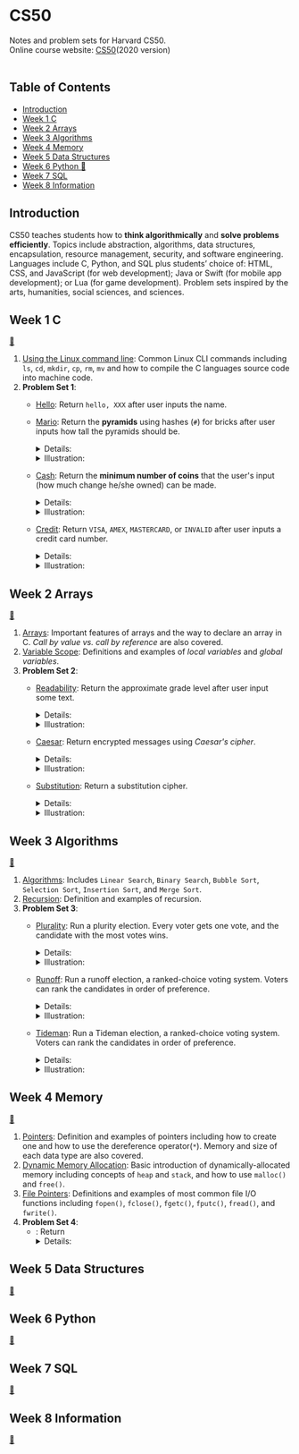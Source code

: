 # CS50
Notes and problem sets for Harvard CS50.<br>
Online course website: [CS50](https://cs50.harvard.edu/x/2020/)(2020 version)
<br><br>

## Table of Contents
* [Introduction](#intro)
* [Week 1 C](#week1)
* [Week 2 Arrays](#week2)
* [Week 3 Algorithms](#week3)
* [Week 4 Memory](#week4)
* [Week 5 Data Structures](#week5)
* [Week 6 Python 🐍](#week6)
* [Week 7 SQL](#week7)
* [Week 8 Information](#week8)

<h2 id="intro">Introduction</h2>

CS50 teaches students how to **think algorithmically** and **solve problems efficiently**. Topics include abstraction, algorithms, data structures, encapsulation, resource management, security, and software engineering. Languages include C, Python, and SQL plus students’ choice of: HTML, CSS, and JavaScript (for web development); Java or Swift (for mobile app development); or Lua (for game development). Problem sets inspired by the arts, humanities, social sciences, and sciences.
<br>

<h2 id="week1">Week 1 C</h2>

[🐳](/Week%201%20C)
1. [Using the Linux command line](/Week%201%20C/CommandLine.md): Common Linux CLI commands including `ls`, `cd`, `mkdir`, `cp`, `rm`, `mv` and how to compile the C languages source code into machine code.
2. **Problem Set 1**: 
    * [Hello](/Week%201%20C/hello.c): Return `hello, XXX` after user inputs the name.
    * [Mario](/Week%201%20C/mario.c): Return the **pyramids** using hashes (`#`) for bricks after user inputs how tall the pyramids should be. 
      <details><summary>Details:</summary>
      <p>If the user doesn’t input a positive integer between 1 and 8, inclusive, the program should re-prompt the user until they cooperate.</p>
      </details>
      <details><summary>Illustration:</summary>
      
      ```
      $ ./mario
      Height: -1
      Height: 0
      Height: 42
      Height: 50
      Height: 4
         #  #
        ##  ##
       ###  ###
      ####  ####
      ```
      </details>
    * [Cash](/Week%201%20C/cash.c): Return the **minimum number of coins** that the user's input (how much change he/she owned) can be made.
      <details><summary>Details:</summary>
   
      1. The only coins available are quarters (25¢), dimes (10¢), nickels (5¢), and pennies (1¢).
      2. Only allow user to input float number(use `get_float`). The program should re-prompt the users until they cooperate.
      3. Round your cents to the nearest penny, as with round, which is declared in `math.h`.
      4. Beware the inherent imprecision of floating-point values. Convert the user’s inputted dollars to cents (i.e., from a `float` to an `int`) to avoid tiny errors that might otherwise add up!
      </details>
      <details><summary>Illustration:</summary>
      
      ```
      $ ./cash
      Change owed: -0.41
      Change owed: foo
      Change owed: 0.41
      4
      ```
      </details>
    * [Credit](/Week%201%20C/credit.c): Return `VISA`, `AMEX`, `MASTERCARD`, or `INVALID` after user inputs a credit card number.
      <details><summary>Details:</summary>
   
      1. The program should re-prompt the users until they input entirely numeric (i.e., devoid of hyphens, as might be printed on an actual card). 
      2. According to *Luhn’s algorithm*, you can determine if a credit card number is (syntactically) valid.
      3. All American Express numbers start with 34 or 37; most MasterCard numbers start with 51, 52, 53, 54, or 55 (they also have some other potential starting numbers which we won’t concern ourselves with for this problem); and all Visa numbers start with 4.
        
      </details>
      <details><summary>Illustration:</summary>
      
      ```
      $ ./credit
      Number: 4003-6000-0000-0014
      Number: foo
      Number: 4003600000000014
      VISA
      $ ./credit
      Number: 6176292929
      INVALID
      ```
      </details>

<h2 id="week2">Week 2 Arrays</h2>

[🐳](/Week%202%20Arrays)
1. [Arrays](/Week%202%20Arrays/Arrays.md): Important features of arrays and the way to declare an array in C. *Call by value vs. call by reference* are also covered.
2. [Variable Scope](/Week%202%20Arrays/VariableScope.md): Definitions and examples of *local variables* and *global variables*.
3. **Problem Set 2**:
   * [Readability](/Week%202%20Arrays/readability.c): Return the approximate grade level after user input some text.
      <details><summary>Details:</summary>
   
      1. Use the *Coleman-Liau index* (`index = 0.0588 * L - 0.296 * S - 15.8`) to compute the grade reading level. Here, L is the average number of letters per 100 words in the text, and S is the average number of sentences per 100 words in the text.
      2. Prompt the user for a `string` of text using `get_string`.
      3. You may assume that a letter is any lowercase character from a to z or any uppercase character from A to Z, any sequence of characters separated by spaces should count as a word, and that any occurrence of a period, exclamation point, or question mark indicates the end of a sentence.
      4. If the resulting index number is 16 or higher, your program should output `Grade 16+`. If the index number is less than 1, your program should output `Before Grade 1`.
        
      </details>
      <details><summary>Illustration:</summary>
   
      ```
      $ ./readability
      Text: Harry Potter was a highly unusual boy in many ways. For one thing, he hated the summer holidays more than any other time of year. For another, he really wanted to do his homework, but was forced to do it in secret, in the dead of the night. And he also happened to be a wizard.
      Grade 5
      $ ./readability
      Text: A large class of computational problems involve the determination of properties of graphs, digraphs, integers, arrays of integers, finite families of finite sets, boolean formulas and elements of other countable domains.
      Grade 16+
      ```
      </details>
   * [Caesar](/Week%202%20Arrays/caesar.c): Return encrypted messages using *Caesar's cipher*.
      <details><summary>Details:</summary>
   
      1. Caesar’s algorithm (i.e., cipher) encrypts messages by “rotating” each letter by k positions. 
      2. Accept a single command-line argument, a non-negative integer k. Return `Usage: ./caesar key` if not receive exactly one command-line argument from user.
      3. Work for all non-negative integral values of k less than 2^31 - 26.
      4. Output `plaintext:` and then prompt the user for a string of plaintext (using `get_string`).
      5. Output `ciphertext:` followed by the plaintext’s corresponding ciphertext, with each alphabetical character in the plaintext “rotated” by k positions.
      6. Non-alphabetical characters should be outputted unchanged and case must be preserved.

      </details>
      <details><summary>Illustration:</summary>
   
      ```
      $ ./caesar 1
      plaintext:  HELLO
      ciphertext: IFMMP
      $ ./caesar HELLO
      Usage: ./caesar key
      ```
      </details>
   * [Substitution](/Week%202%20Arrays/substitution.c): Return a substitution cipher.
      <details><summary>Details:</summary>
   
      1. Encrypt a message by replacing every letter with another letter using a 26-character mapping key.
      2. Accept a single command-line argument, a 26-character mapping key. Return `Usage: ./substitution key` if not receive exactly one command-line argument from user. Return `Key must contain 26 characters.` if not receive exactly 26 characters.
      3. Output `plaintext:` and then prompt the user for a string of plaintext (using `get_string`).
      4. Output `ciphertext:` followed by the plaintext’s corresponding ciphertext, with each alphabetical character in the plaintext substituted for the corresponding character in the ciphertext.
      5. Non-alphabetical characters should be outputted unchanged and case must be preserved.
        
      </details>
      <details><summary>Illustration:</summary>
   
      ```
      $ ./substitution VCHPRZGJNTLSKFBDQWAXEUYMOI
      plaintext:  hello, world
      cyphertext: jrssb, ybwsp
      $ ./substitution
      Usage: ./substitution key
      $ ./substitution ABC
      Key must contain 26 characters.
      ```
      </details>

<h2 id="week3">Week 3 Algorithms</h2>

[🐳](/Week%203%20Algorithms)
1. [Algorithms](/Week%203%20Algorithms/Algorithms.md): Includes `Linear Search`, `Binary Search`, `Bubble Sort`, `Selection Sort`, `Insertion Sort`, and `Merge Sort`.
2. [Recursion](/Week%203%20Algorithms/Recursion.md): Definition and examples of recursion.
3. **Problem Set 3**: 
    * [Plurality](/Week%203%20Algorithms/plurality.c): Run a plurity election. Every voter gets one vote, and the candidate with the most votes wins.
      <details><summary>Details:</summary>
      
      1. The maximum number of candidates an election can have is 9.
      2. Sets a global variable `candidate_count` representing the number of candidates in the election, copies command-line arguments into the array `candidates`, and asks the user to type in the number of voters.
      3. Every voter type in a vote, calling the `vote` function on each candidate voted for.
      4. `main` makes a call to the `print_winner` function to print out the winner (or winners) of the election.
      5. `vote` takes a single argument, a `string` called `name`, representing the name of the candidate who was voted for. Indicate an invalid ballot if not match any name.
      6. May assume that no two candidates will have the same name.
      </details>
      <details><summary>Illustration:</summary>
      
      ```
      $ ./plurality Alice Bob
      Number of voters: 3
      Vote: Alice
      Vote: Charlie
      Invalid vote.
      Vote: Alice
      Alice
      $ ./plurality Alice Bob Charlie
      Number of voters: 5
      Vote: Alice
      Vote: Charlie
      Vote: Bob
      Vote: Bob
      Vote: Alice
      Alice
      Bob
      ```
      </details>
    * [Runoff](/Week%203%20Algorithms/runoff.c): Run a runoff election, a ranked-choice voting system. Voters can rank the candidates in order of preference. 
      <details><summary>Details:</summary>
   
      1. If no candidate has a majority of the votes, the last place candidate is eliminated, and anyone who voted for them will instead vote for their next preference. Once a candidate has a majority, that candidate is declared the winner.
      2. All candidates who are tied for last place will be eliminated. Declare the election a tie if every remaining candidate has the exact same number of votes.
      3. Assume that all voters will rank all of the candidates in their preferred order.
      4. An election with any number of candidate (up to the MAX of 9).
      5. Invalid votes for candidates who are not on the ballot.
      6. Voting for a candidate by name and may assume that no two candidates will have the same name.
      </details>
      <details><summary>Illustration:</summary>
      
      ```
      ./runoff Alice Bob Charlie
      Number of voters: 5
      Rank 1: Alice
      Rank 2: Bob
      Rank 3: Charlie

      Rank 1: Alice
      Rank 2: Charlie
      Rank 3: Bob

      Rank 1: Bob
      Rank 2: Charlie
      Rank 3: Alice

      Rank 1: Bob
      Rank 2: Alice
      Rank 3: Charlie

      Rank 1: Charlie
      Rank 2: Alice
      Rank 3: Bob

      Alice
      ```
      </details>
    * [Tideman](/Week%203%20Algorithms/tideman.c): Run a Tideman election, a ranked-choice voting system. Voters can rank the candidates in order of preference.
      <details><summary>Details:</summary>
      
      1. The Tideman method works by constructing a “graph” of candidates, where an arrow (i.e. edge) from candidate A to candidate B indicates that candidate A wins against candidate B in a head-to-head matchup. The winner of the election should be the “source” of the graph
      2. The Tideman algorithm specifies that matchup edges should be “locked in” to the graph one at a time, based on the “strength” of the victory (the more people who prefer a candidate over their opponent, the stronger the victory). So long as the edge can be locked into the graph without creating a cycle, the edge is added; otherwise, the edge is ignored.
      3. An election with any number of candidate (up to the MAX of 9)
      4. Invalid votes for candidates who are not on the ballot.
      5. Voting for a candidate by name and may assume that no two candidates will have the same name.
      </details>
      <details><summary>Illustration:</summary>
      
      ```
      ./tideman Alice Bob Charlie
      Number of voters: 5
      Rank 1: Alice
      Rank 2: Charlie
      Rank 3: Bob

      Rank 1: Alice
      Rank 2: Charlie
      Rank 3: Bob

      Rank 1: Bob
      Rank 2: Charlie
      Rank 3: Alice

      Rank 1: Bob
      Rank 2: Charlie
      Rank 3: Alice

      Rank 1: Charlie
      Rank 2: Alice
      Rank 3: Bob

      Charlie
      ```
      </details>

<h2 id="week4">Week 4 Memory</h2>

[🐳](/Week%204%20Memory)
1. [Pointers](/Week%204%20Memory/Pointers.md): Definition and examples of pointers including how to create one and how to use the dereference operator(`*`). Memory and size of each data type are also covered.
2. [Dynamic Memory Allocation](/Week%204%20Memory/Dynamic_Memory_Allocation.md): Basic introduction of dynamically-allocated memory including concepts of `heap` and `stack`, and how to use `malloc()` and `free()`.
3. [File Pointers](/Week%204%20Memory/File_Pointers.md): Definitions and examples of most common file I/O functions including `fopen()`, `fclose()`, `fgetc()`, `fputc()`, `fread()`, and `fwrite()`.
4. **Problem Set 4**:
   * [](): Return
      <details><summary>Details:</summary>

<h2 id="week5">Week 5 Data Structures</h2>

[🐳](/Week%205%20Data%20Structures)
<br>

<h2 id="week6">Week 6 Python</h2>

[🐍](/Week%206%20Python)
<br>

<h2 id="week7">Week 7 SQL</h2>

[🐍](/Week%207%20SQL)
<br>

<h2 id="week8">Week 8 Information</h2>

[🐍](/Week%208%20Information)
<br>
